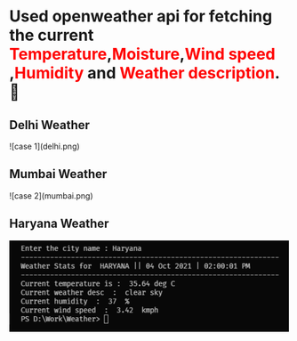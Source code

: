 <h1>Used openweather api for fetching the current <span style="color:Red"> Temperature</span>,<span style="color:Red">Moisture</span>,<span style="color:Red">Wind speed</span> ,<span style="color:Red">Humidity </span>and <span style="color:Red">Weather description</span>. 🥰  </h1>
<h2>Delhi Weather</h2>
![case 1](delhi.png)

<h2>Mumbai Weather</h2>
![case 2](mumbai.png)

<h2>Haryana Weather</h2>

![case 3](haryana.png)
